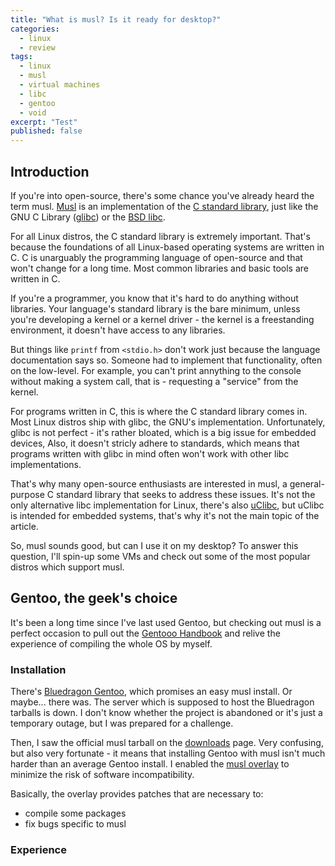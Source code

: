 ```yaml
---
title: "What is musl? Is it ready for desktop?"
categories:
  - linux
  - review
tags:
  - linux
  - musl
  - virtual machines
  - libc
  - gentoo
  - void
excerpt: "Test"
published: false
---
```


## Introduction

If you're into open-source, there's some chance you've already heard the term musl.
[Musl](https://en.wikipedia.org/wiki/Musl) is an implementation of the
[C standard library](https://en.wikipedia.org/wiki/C_standard_library), just like the
GNU C Library ([glibc](https://en.wikipedia.org/wiki/Glibc)) or the [BSD libc](https://en.wikipedia.org/wiki/C_standard_library#BSD_libc).

For all Linux distros, the C standard library is extremely important. That's because
the foundations of all Linux-based operating systems are written in C. C is unarguably the
programming language of open-source and that won't change for a long time. Most common libraries
and basic tools are written in C.

If you're a programmer, you know that it's hard to do anything without libraries.
Your language's standard library is the bare minimum, unless you're developing a kernel
or a kernel driver - the kernel is a freestanding environment, it doesn't have access
to any libraries.

But things like `printf` from `<stdio.h>` don't work just because the language documentation says so.
Someone had to implement that functionality, often on the low-level. For example,
you can't print annything to the console without making a system call,
that is - requesting a "service" from the kernel.

For programs written in C, this is where the C standard library comes in.
Most Linux distros ship with glibc, the GNU's implementation. Unfortunately,
glibc is not perfect - it's rather bloated, which is a big issue for embedded devices,
Also, it doesn't stricly adhere to standards, which means that programs written with
glibc in mind often won't work with other libc implementations.

That's why many open-source enthusiasts are interested in musl,
a general-purpose C standard library that seeks to address these issues.
It's not the only alternative libc implementation for Linux,
there's also [uClibc](https://en.wikipedia.org/wiki/UClibc),
but uClibc is intended for embedded systems, that's why it's not the main
topic of the article.

So, musl sounds good, but can I use it on my desktop?
To answer this question, I'll spin-up some VMs and check out some
of the most popular distros which support musl.

## Gentoo, the geek's choice

It's been a long time since I've last used Gentoo, but checking out musl
is a perfect occasion to pull out the [Gentooo Handbook](https://wiki.gentoo.org/wiki/Handbook:Main_Page)
and relive the experience of compiling the whole OS by myself.

### Installation

There's [Bluedragon Gentoo](https://wiki.gentoo.org/wiki/Project:Musl/Bluedragon),
which promises an easy musl install. Or maybe... there was. The server which
is supposed to host the Bluedragon tarballs is down. I don't know whether the project
is abandoned or it's just a temporary outage, but I was prepared for a challenge.

Then, I saw the official musl tarball on the [downloads](https://www.gentoo.org/downloads/)
page. Very confusing, but also very fortunate - it means that installing Gentoo with musl
isn't much harder than an average Gentoo install. I enabled the
[musl overlay](https://wiki.gentoo.org/wiki/Project:Musl) to minimize the risk of
software incompatibility.

Basically, the overlay provides patches that are necessary to:

- compile some packages
- fix bugs specific to musl

### Experience
